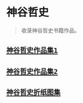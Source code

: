 # 神谷哲史

>收录神谷哲史书籍作品。

## [`神谷哲史作品集1`](./神谷哲史作品集1_1995-2003.pdf)

## [`神谷哲史作品集2`](./神谷哲史作品集2_2002-2009.pdf)

## [`神谷哲史折纸图集`](./神谷哲史折纸图集.pdf)